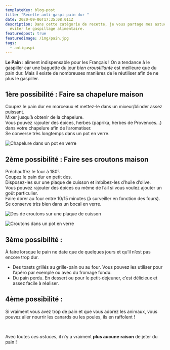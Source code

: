 ```yaml
---
templateKey: blog-post
title: "Recette anti-gaspi pain dur "
date: 2020-09-06T17:35:08.011Z
description: Dans cette catégorie de recette, je vous partage mes astuces pour
  éviter le gaspillage alimentaire.
featuredpost: true
featuredimage: /img/pain.jpg
tags:
  - antigaspi
---
```


**Le Pain** : aliment indispensable pour les Français ! On a tendance à le gaspiller car une baguette du jour _bien croustillante_ est meilleure que du pain dur. Mais il existe de nombreuses manières de le réutiliser afin de ne plus le gaspiller.

## 1ère possibilité : Faire sa chapelure maison

Coupez le pain dur en morceaux et mettez-le dans un mixeur/blinder assez puissant.\
Mixer jusqu’à obtenir de la chapelure.\
Vous pouvez rajouter des épices, herbes (paprika, herbes de Provences…) dans votre chapelure afin de l’aromatiser.\
Se converse très longtemps dans un pot en verre.

![Chapelure dans un pot en verre](/img/chapelure-.jpg "Chapelure")

## 2ème possibilité : Faire ses croutons maison

Préchauffez le four à 180°.\
Coupez le pain dur en petit des.\
Disposez-les sur une plaque de cuisson et imbibez-les d’huile d’olive.\
Vous pouvez rajouter des épices ou même de l’ail si vous voulez ajouter un goût particulier.\
Faire dorer au four entre 10/15 minutes (à surveiller en fonction des fours).\
Se conserve très bien dans un bocal en verre.

![Des de croutons sur une plaque de cuisson ](/img/20200906_172024.jpg "Cuisson croutons ")

![Croutons dans un pot en verre](/img/croutons.jpg "Croutons ")

## 3ème possibilité :

À faire lorsque le pain ne date que de quelques jours et qu’il n’est pas encore trop dur.

- Des toasts grillés au grille-pain ou au four. Vous pouvez les utiliser pour l’apéro par exemple ou avec du fromage fondu.
- Du pain perdu. En dessert ou pour le petit-déjeuner, c’est délicieux et assez facile à réaliser.

## 4ème possibilité :

Si vraiment vous avez trop de pain et que vous adorez les animaux, vous pouvez aller nourrir les canards ou les poules, ils en raffolent !

<br>

Avec toutes _ces astuces_, il n’y a vraiment **plus aucune** **raison** de jeter du pain !
